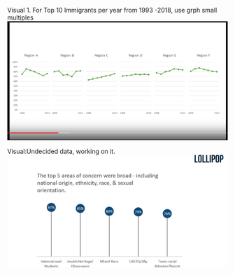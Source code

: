 Visual 1. 
For Top 10 Immigrants per year from 1993 -2018, use grph small multiples
![test](../../images/Small%20Multiple%20.png)

Visual:Undecided data, working on it. 
![](../../images/Lollypop.png)
